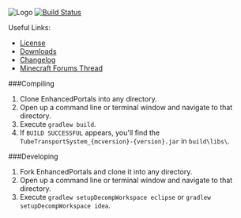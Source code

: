 ![Logo](http://i.imgur.com/bNKvpVQ.png)
[![Build Status](https://travis-ci.org/Alz454/TubeTransportSystem.svg)](https://travis-ci.org/Alz454/TubeTransportSystem)

Useful Links:
* [License](docs/LICENSE)
* [Downloads](#)
* [Changelog](docs/changelog/)
* [Minecraft Forums Thread](#)


###Compiling

1. Clone EnhancedPortals into any directory.
2. Open up a command line or terminal window and navigate to that directory.
3. Execute `gradlew build`.
4. If `BUILD SUCCESSFUL` appears, you'll find the `TubeTransportSystem_{mcversion}-{version}.jar` in `build\libs\`.


###Developing

1. Fork EnhancedPortals and clone it into any directory.
2. Open up a command line or terminal window and navigate to that directory.
3. Execute `gradlew setupDecompWorkspace eclipse` or `gradlew setupDecompWorkspace idea`.